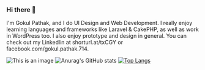 ### Hi there 👋

I'm Gokul Pathak, and I do UI Design and Web Development. I really enjoy learning languages and frameworks like Laravel & CakePHP, as well as work in WordPress too.
I also enjoy prototype and design in general. You can check out my Linkedlin at shorturl.at/txCGY or facebook.com/gokul.pathak.714.


![This is an image](https://myoctocat.com/assets/images/base-octocat.svg)
![Anurag's GitHub stats](https://github-readme-stats.vercel.app/api?username=gokul-pathak&show_icons=true&theme=radical)   [![Top Langs](https://github-readme-stats.vercel.app/api/top-langs/?username=gokul-pathak&layout=compact)](https://github.com/anuraghazra/github-readme-stats)
